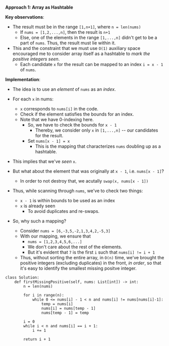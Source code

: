 **Approach 1: Array as Hashtable**

**Key observations**:
* The result must be in the range `[1,n+1]`, where `n = len(nums)`
	* If `nums = [1,2,...,n]`, then the result is `n+1`
	* Else, one of the elements in the range `[1,...,n]` didn't get to be a part of `nums`. Thus, the result must lie within it.
* This and the constraint that we must use `O(1)` auxiliary space encouraged me to consider array itself as a hashtable to *mark the positive integers seen*.
	* Each candidate `x` for the result can be mapped to an index `i = x - 1` of `nums`.

**Implementation**:
* The idea is to use an *element* of `nums` as an *index*.
* For each `x` in nums:
	* `x` corresponds to `nums[i]` in the code.
	* Check if the element satisfies the bounds for an index.			
	* Note that we have 0-indexing here.
		* So, we have to check the bounds for `x - 1`
			* Thereby, we consider only `x` in `[1,...,n]` -- our candidates for the result.
		* Set `nums[x - 1] = x`
			* This is the mapping that characterizes `nums` doubling up as a hashtable.	
* This implies that we've *seen* `x`.
* But what about the element that was originally at `x - 1`, i.e. `nums[x - 1]`?
	* In order to not destroy that, we acutally `swap(x, nums[x - 1])`
* Thus, while scanning through `nums`, we've to check two things:
	* `x - 1` is within bounds to be used as an index
	* `x` is already seen
		* To avoid duplicates and re-swaps.

* So, why such a mapping?
	* Consider `nums = [6,-3,5,-2,1,3,4,2,-5,3]`
	* With our mapping, we ensure that
		* `nums = [1,2,3,4,5,6,...]`
		* We don't care about the rest of the elements.
		* But it's evident that `7` is the first `i` such that `nums[i] != i + 1`
	* Thus, without sorting the entire array, in `O(n)` time, we've brought the positive integers (excluding duplicates) in the front, *in order*, so that it's easy to identify the smallest missing positve integer.
```
class Solution:
    def firstMissingPositive(self, nums: List[int]) -> int:
        n = len(nums)
        
        for i in range(n):
            while 0 <= nums[i] - 1 < n and nums[i] != nums[nums[i]-1]: 
                temp = nums[i]
                nums[i] = nums[temp - 1]
                nums[temp - 1] = temp            

        i = 0
        while i < n and nums[i] == i + 1:
            i += 1

        return i + 1
```
